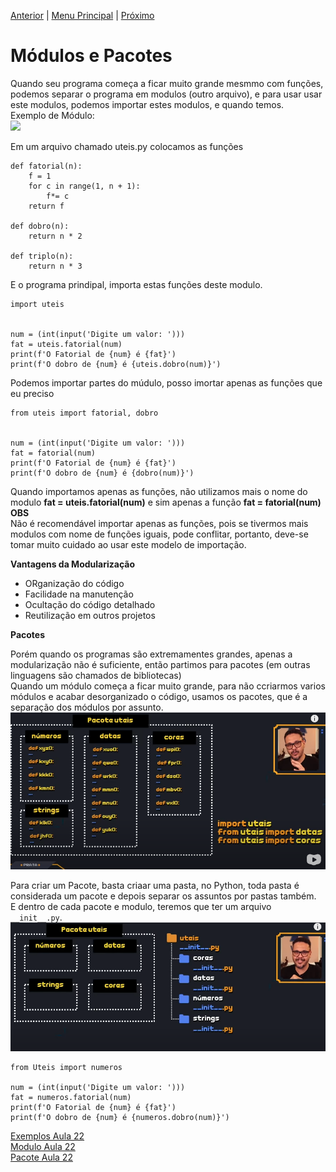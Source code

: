 [Anterior](Aula21.md) | [Menu Principal](/README.md/) | [Próximo](Aula23.md)  

# Módulos e Pacotes  

Quando seu programa começa a ficar muito grande mesmmo com funções, podemos separar o programa em modulos (outro arquivo), e para usar usar este modulos, podemos importar estes modulos, e quando temos.  
Exemplo de Módulo:  
![](/Imagens/aula21-img01)  

Em um arquivo chamado uteis.py colocamos as funções  
```
def fatorial(n):
    f = 1
    for c in range(1, n + 1):
        f*= c
    return f

def dobro(n):
    return n * 2

def triplo(n):
    return n * 3
```  
E o programa prindipal, importa estas funções deste modulo.  
```
import uteis


num = (int(input('Digite um valor: ')))
fat = uteis.fatorial(num)
print(f'O Fatorial de {num} é {fat}')
print(f'O dobro de {num} é {uteis.dobro(num)}')
```  
Podemos importar partes do múdulo, posso imortar apenas as funções que eu preciso  
```
from uteis import fatorial, dobro


num = (int(input('Digite um valor: ')))
fat = fatorial(num)
print(f'O Fatorial de {num} é {fat}')
print(f'O dobro de {num} é {dobro(num)}')
```
Quando importamos apenas as funções, não utilizamos mais o nome do modulo **fat = uteis.fatorial(num)** e sim apenas a função **fat = fatorial(num)**  
**OBS**  
    Não é recomendável importar apenas as funções, pois se tivermos mais modulos com nome de funções iguais, pode conflitar, portanto, deve-se tomar muito cuidado ao usar este modelo de importação.  

**Vantagens da Modularização**  
- ORganização do código  
- Facilidade na manutenção  
- Ocultação do código detalhado  
- Reutilização em outros projetos  

**Pacotes**  

Porém quando os programas são extremamentes grandes, apenas a modularização não é suficiente, então partimos para pacotes (em outras linguagens são chamados de bibliotecas)  
Quando um módulo começa a ficar muito grande, para não ccriarmos varios módulos e acabar desorganizado o código, usamos os pacotes, que é a separação dos módulos por assunto.  
![](/Imagens/aula22-img02.png)  

Para criar um Pacote, basta criaar uma pasta, no Python, toda pasta é considerada um pacote e depois separar os assuntos por pastas também.  
E dentro de cada pacote e modulo, teremos que ter um arquivo ```__init__.py```.  
![](/Imagens/aula22-img03.png)  

```
from Uteis import numeros

num = (int(input('Digite um valor: ')))
fat = numeros.fatorial(num)
print(f'O Fatorial de {num} é {fat}')
print(f'O dobro de {num} é {numeros.dobro(num)}')
```



[Exemplos Aula 22](Aula22.py)  
[Modulo Aula 22](uteis.py)  
[Pacote Aula 22](/AulasGuanabara/Uteis/)
